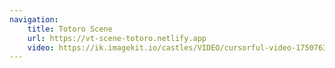 ```yaml
---
navigation:
    title: Totoro Scene
    url: https://vt-scene-totoro.netlify.app
    video: https://ik.imagekit.io/castles/VIDEO/cursorful-video-1750763067979.mp4?updatedAt=1750763359929
---
```

